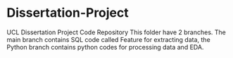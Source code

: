 # Dissertation-Project
UCL Dissertation Project Code Repository
This folder have 2 branches. The main branch contains SQL code called Feature for extracting data, the Python branch contains python codes for processing data and EDA. 

